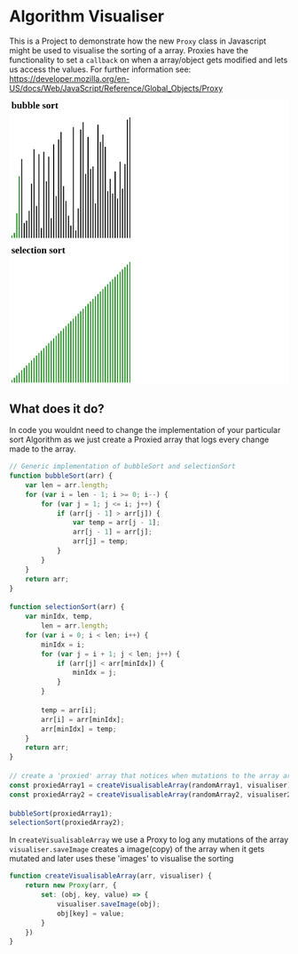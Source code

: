 # Algorithm Visualiser

This is a Project to demonstrate how the new `Proxy` class in Javascript might be used to visualise the sorting of a array.
Proxies have the functionality to set a `callback` on when a array/object gets modified and lets
us access the values. For further information see: 
https://developer.mozilla.org/en-US/docs/Web/JavaScript/Reference/Global_Objects/Proxy  

![alt text](./algorithm-visualiser.gif)

## What does it do?

In code you wouldnt need to change the implementation of your particular sort Algorithm as we just
create a Proxied array that logs every change made to the array.

```javascript
// Generic implementation of bubbleSort and selectionSort
function bubbleSort(arr) {
    var len = arr.length;
    for (var i = len - 1; i >= 0; i--) {
        for (var j = 1; j <= i; j++) {
            if (arr[j - 1] > arr[j]) {
                var temp = arr[j - 1];
                arr[j - 1] = arr[j];
                arr[j] = temp;
            }
        }
    }
    return arr;
}

function selectionSort(arr) {
    var minIdx, temp,
        len = arr.length;
    for (var i = 0; i < len; i++) {
        minIdx = i;
        for (var j = i + 1; j < len; j++) {
            if (arr[j] < arr[minIdx]) {
                minIdx = j;
            }
        }

        temp = arr[i];
        arr[i] = arr[minIdx];
        arr[minIdx] = temp;
    }
    return arr;
}

// create a 'proxied' array that notices when mutations to the array are done.
const proxiedArray1 = createVisualisableArray(randomArray1, visualiser);
const proxiedArray2 = createVisualisableArray(randomArray2, visualiser2);

bubbleSort(proxiedArray1);
selectionSort(proxiedArray2);
```
In `createVisualisableArray` we use a Proxy to log any mutations of the array
`visualiser.saveImage` creates a image(copy) of the array when it gets mutated
and later uses these 'images' to visualise the sorting
```js
function createVisualisableArray(arr, visualiser) {
    return new Proxy(arr, {
        set: (obj, key, value) => {
            visualiser.saveImage(obj);
            obj[key] = value;
        }
    })
}
```
